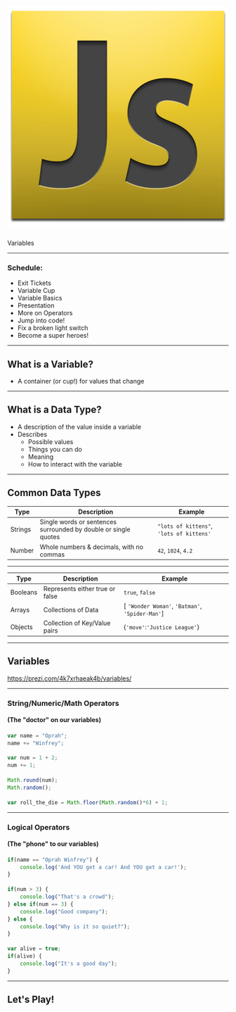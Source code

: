 <!-- .slide: data-transition="concave"  data-background="../images/background.jpg"-->
# ![](../images/js_logo.png)
Variables

---

<!-- .slide: data-transition="concave" data-background="../images/background.jpg"-->
### Schedule:
* Exit Tickets
* Variable Cup
* Variable Basics
* Presentation
* More on Operators
* Jump into code!
* Fix a broken light switch
* Become a super heroes!

---

<!-- .slide: data-transition="concave" data-background="../images/background.jpg"-->
## What is a Variable?

* A container (or cup!) for values that change

---

<!-- .slide: data-transition="concave" data-background="../images/background.jpg"-->
## What is a Data Type?

* A description of the value inside a variable
* Describes
    * Possible values
    * Things you can do
    * Meaning
    * How to interact with the variable

---

<!-- .slide: data-transition="concave" data-background="../images/background.jpg"-->
## Common Data Types

| Type | Description | Example |
| --- | --- | --- |
| Strings | Single words or sentences surrounded by double or single quotes | `"lots of kittens"`, `'lots of kittens'` |
| Number | Whole numbers & decimals, with no commas | `42`, `1024`, `4.2` |

---

<!-- .slide: data-transition="concave" data-background="../images/background.jpg"-->
| Type | Description | Example |
| --- | --- | --- |
| Booleans | Represents either true or false | `true`, `false` |
| Arrays | Collections of Data | [ `'Wonder Woman'`, `'Batman'`, `'Spider-Man'`] |
| Objects | Collection of Key/Value pairs | {`'move'`:`'Justice League'`} |

---

<!-- .slide: data-transition="concave" data-background="../images/background.jpg"-->
## Variables
https://prezi.com/4k7xrhaeak4b/variables/

---

<!-- .slide: data-transition="concave" data-background="../images/background.jpg"-->
### String/Numeric/Math Operators
#### (The "doctor" on our variables)

```javascript
var name = "Oprah";
name += "Winfrey";

var num = 1 + 2;
num += 1;

Math.round(num);
Math.random();

var roll_the_die = Math.floor(Math.random()*6) + 1;
```

---

<!-- .slide: data-transition="concave" data-background="../images/background.jpg"-->
### Logical Operators
#### (The "phone" to our variables)

```javascript
if(name == "Oprah Winfrey") {
    console.log('And YOU get a car! And YOU get a car!');
}

if(num > 3) {
    console.log("That's a crowd");
} else if(num == 3) {
    console.log("Good company");
} else {
    console.log("Why is it so quiet?");
}

var alive = true;
if(alive) {
    console.log("It's a good day");
}
```

---

<!-- .slide: data-transition="concave" data-background="../images/background.jpg"-->
## Let's Play!

